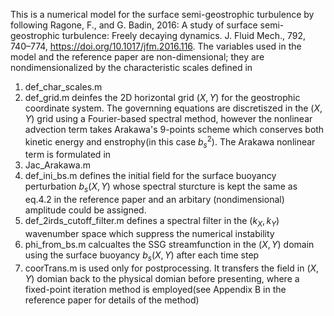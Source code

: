 This is a numerical model for the surface semi-geostrophic turbulence by following Ragone, F., and G. Badin, 2016: A study of surface semi-geostrophic turbulence: Freely decaying dynamics. J. Fluid Mech., 792, 740–774, https://doi.org/10.1017/jfm.2016.116. The variables used in the model and the reference paper are non-dimensional; they are nondimensionalized by the characteristic scales defined in 

1. def_char_scales.m
2. def_grid.m deinfes the 2D horizontal grid $(X,Y)$ for the geostrophic coordinate system. The governning equations are discretiszed in the $(X,Y)$ grid using a Fourier-based spectral method, however the nonlinear advection term takes Arakawa's 9-points scheme which conserves both kinetic energy and enstrophy(in this case $b_s^2$). The Arakawa nonlinear term is formulated in
3. Jac_Arakawa.m
4. def_ini_bs.m defines the initial field for the surface buoyancy perturbation $b_s(X,Y)$ whose spectral sturcture is kept the same as eq.4.2 in the reference paper and an arbitary (nondimensional) amplitude could be assigned.
5. def_2irds_cutoff_filter.m defines a spectral filter in the $(k_X,k_Y)$ wavenumber space which suppress the numerical instability
6. phi_from_bs.m calcualtes the SSG streamfunction in the $(X,Y)$ domain  using the surface buoyancy $b_s(X,Y)$ after each time step
7. coorTrans.m is used only for postprocessing. It transfers the field in $(X,Y)$ domian back to the physical domian before presenting, where a fixed-point iteration method is employed(see Appendix B in the reference paper for details of the method)

